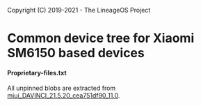 Copyright (C) 2019-2021 - The LineageOS Project

Common device tree for Xiaomi SM6150 based devices
==============

#### Proprietary-files.txt
All unpinned blobs are extracted from [miui_DAVINCI_21.5.20_cea751df90_11.0](https://bigota.d.miui.com/21.5.20/miui_DAVINCI_21.5.20_cea751df90_11.0.zip).
